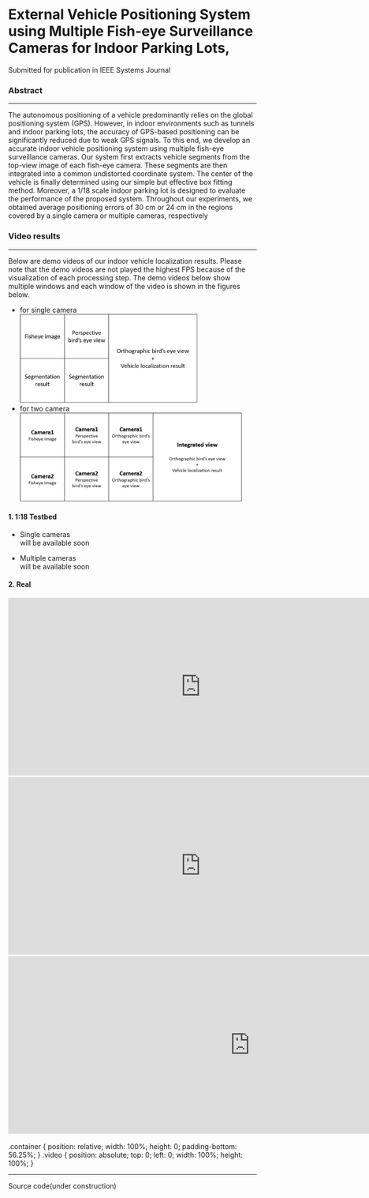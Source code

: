 # External Vehicle Positioning System using Multiple Fish-eye Surveillance Cameras for Indoor Parking Lots,
Submitted for publication in IEEE Systems Journal

### Abstract
---

The autonomous positioning of a vehicle predominantly relies on the global positioning system (GPS). However, in indoor environments such as tunnels and indoor parking lots, the accuracy of GPS-based positioning can be significantly reduced due to weak GPS signals. To this end, we develop an accurate indoor vehicle positioning system using multiple fish-eye surveillance cameras. Our system first extracts vehicle segments from the top-view image of each fish-eye camera. These segments are then integrated into a common undistorted coordinate system. The center of the vehicle is finally determined using our simple but effective box fitting method. Moreover, a 1/18 scale indoor parking lot is designed to evaluate the performance of the proposed system. Throughout our experiments, we obtained average positioning errors of 30 cm or 24 cm in the regions covered by a single camera or multiple cameras, respectively<br/>

### Video results 
---
Below are demo videos of our indoor vehicle localization results.
Please note that the demo videos are not played the highest FPS because of the visualization of each processing step.
The demo videos below show multiple windows and each window of the video is shown in the figures below.
 - for single camera<br/>
 <img width="360" height="180" src="https://raw.githubusercontent.com/stkim1988/IndoorVehiclePositioning/master/img/singleviewtable.png" ><br/>
 - for two camera<br/>
 <img width="450" height="180" src="https://raw.githubusercontent.com/stkim1988/IndoorVehiclePositioning/master/img/multiviewtable.png"><br/>
 <!--![Video index](https://raw.githubusercontent.com/stkim1988/IndoorVehiclePositioning/master/img/multiviewtable_.png)<br/>-->
 
#### 1. 1:18 Testbed

- Single cameras<br>
will be available soon

- Multiple cameras<br>
will be available soon

#### 2. Real
<div class = "container">
<iframe width="780" height="360" src="https://www.youtube.com/embed/TVy8VizQbG0" frameborder="0" allowfullscreen="video"></iframe><br/>
<iframe width="780" height="360" src="https://www.youtube.com/embed/8LBCfdlbXOU" frameborder="0" allowfullscreen="video"></iframe><br/>
<iframe width="980" height="360"  src="https://www.youtube.com/embed/cxhGteBag0M" frameborder="0" allowfullscreen="video"></iframe><br/>
</div>

.container {
    position: relative;
    width: 100%;
    height: 0;
    padding-bottom: 56.25%;
}
.video {
    position: absolute;
    top: 0;
    left: 0;
    width: 100%;
    height: 100%;
}

<!--
    - camera 1<br/>
[![Watch the video](https://img.youtube.com/vi/TVy8VizQbG0/sddefault.jpg)](https://youtu.be/TVy8VizQbG0)<br/>
    - camera 2<br/>
[![Watch the video](https://img.youtube.com/vi/8LBCfdlbXOU/sddefault.jpg)](https://youtu.be/8LBCfdlbXOU)<br/>
- Multiple cameras<br>
    - camera 1&2<br>
[![Watch the video](https://img.youtube.com/vi/cxhGteBag0M/sddefault.jpg)](https://youtu.be/cxhGteBag0M)<br/>
-->

---
Source code(under construction)  
